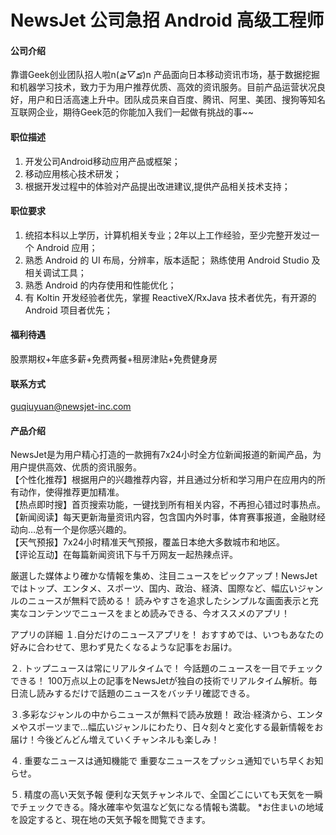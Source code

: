 NewsJet 公司急招 Android 高级工程师
==========

#### 公司介绍
靠谱Geek创业团队招人啦n(*≧▽≦*)n 产品面向日本移动资讯市场，基于数据挖掘和机器学习技术，致力于为用户推荐优质、高效的资讯服务。目前产品运营状况良好，用户和日活高速上升中。团队成员来自百度、腾讯、阿里、美团、搜狗等知名互联网企业，期待Geek范的你能加入我们一起做有挑战的事~~ 

#### 职位描述
1. 开发公司Android移动应用产品或框架； 
2. 移动应用核心技术研发； 
3. 根据开发过程中的体验对产品提出改进建议,提供产品相关技术支持；  

#### 职位要求 
1. 统招本科以上学历，计算机相关专业；2年以上工作经验，至少完整开发过一个 Android 应用； 
2. 熟悉 Android 的 UI 布局，分辨率，版本适配； 熟练使用 Android Studio 及相关调试工具； 
3. 熟悉 Android 的内存使用和性能优化； 
4. 有 Koltin 开发经验者优先，掌握 ReactiveX/RxJava 技术者优先，有开源的 Android 项目者优先； 

#### 福利待遇
股票期权+年底多薪+免费两餐+租房津贴+免费健身房

#### 联系方式
[guqiuyuan@newsjet-inc.com](mailto:guqiuyuan@newsjet-inc.com)

#### 产品介绍
NewsJet是为用户精心打造的一款拥有7x24小时全方位新闻报道的新闻产品，为用户提供高效、优质的资讯服务。 </br>
【个性化推荐】根据用户的兴趣推荐内容，并且通过分析和学习用户在应用内的所有动作，使得推荐更加精准。 </br>
【热点即时搜】首页搜索功能，一键找到所有相关内容，不再担心错过时事热点。 </br>
【新闻阅读】每天更新海量资讯内容，包含国内外时事，体育赛事报道，金融财经动向…总有一个是你感兴趣的。 </br>
【天气预报】7x24小时精准天气预报，覆盖日本绝大多数城市和地区。</br>
【评论互动】在每篇新闻资讯下与千万网友一起热辣点评。</br>

  
厳選した媒体より確かな情報を集め、注目ニュースをピックアップ！NewsJetではトップ、エンタメ、スポーツ、国内、政治、経済、国際など、幅広いジャンルのニュースが無料で読める！ 
読みやすさを追求したシンプルな画面表示と充実なコンテンツでニュースをまとめ読みできる、今オススメのアプリ！ 
  
アプリの詳細 
１.自分だけのニュースアプリを！ 
おすすめでは、いつもあなたの好みに合わせて、思わず見たくなるような記事をお届け。 
  
２. トップニュースは常にリアルタイムで！ 
今話題のニュースを一目でチェックできる！ 100万点以上の記事をNewsJetが独自の技術でリアルタイム解析。毎日流し読みするだけで話題のニュースをバッチリ確認できる。 
  
３.多彩なジャンルの中からニュースが無料で読み放題！ 
政治·経済から、エンタメやスポーツまで…幅広いジャンルにわたり、日々刻々と変化する最新情報をお届け！今後どんどん増えていくチャンネルも楽しみ！ 
  
４. 重要なニュースは通知機能で 
重要なニュースをプッシュ通知でいち早くお知らせ。 
  
５. 精度の高い天気予報 
便利な天気チャンネルで、全国どこにいても天気を一瞬でチェックできる。降水確率や気温など気になる情報も満載。 
*お住まいの地域を設定すると、現在地の天気予報を閲覧できます。 
